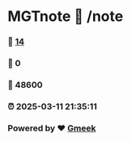 # MGTnote :link: /note 
### :page_facing_up: [14](/note/tag.html) 
### :speech_balloon: 0 
### :hibiscus: 48600 
### :alarm_clock: 2025-03-11 21:35:11 
### Powered by :heart: [Gmeek](https://github.com/Meekdai/Gmeek)
